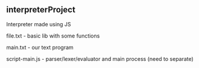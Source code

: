 ## interpreterProject

Interpreter made using JS

file.txt - basic lib with some functions

main.txt - our text program

script-main.js - parser/lexer/evaluator and main process (need to separate)
